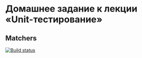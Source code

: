 # Домашнее задание к лекции «Unit-тестирование»
## Matchers
[![Build status](https://ci.appveyor.com/api/projects/status/i82tc9tajs8b5uaq?svg=true)](https://ci.appveyor.com/project/PVLKorobov/nt-js2-4-2)

